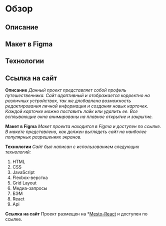 # Обзор
## Описание
## Макет в Figma
## Технологии
## Ссылка на сайт
**Описание**
*Данный проект представляет собой профиль путешественника. Сайт адаптивный и отображается корректно на различных устройствах, так же длобавлена возможность редактирования личной информации и создания новых карточек. Каждой карточке можно поставить лайк или удалить ее. Все всплывающие окна анимированы на плавное открытие и закрытие.*

 **Макет в Figma**
*Макет проекта находится в Figma и доступен по ссылке. В макете представлено, как должен выглядеть сайт на наиболее популярных разрешениях экранов.*

**Технологии**
*Сайт был написан с использованием следующих технологий:*

1. HTML
2. CSS
3. JavaScript
4. Flexbox-верстка
5. Grid Layout
6. Медиа-запросы
7. БЭМ
8. React
9. Api


**Ссылка на сайт**
Проект размещен на *[Mesto-React]()  и доступен по ссылке.
